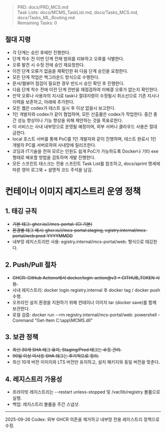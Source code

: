 > PRD: docs/PRD_MCS.md  
> Task Lists: docs/MCMS_TaskList.md, docs/Tasks_MCS.md, docs/Tasks_ML_Routing.md  
> Remaining Tasks: 0

## 절대 지령
- 각 단계는 승인 후에만 진행한다.
- 단계 착수 전 이번 단계 전체 범위를 리뷰하고 오류를 식별한다.
- 오류 발견 시 수정 전에 승인 재요청한다.
- 이전 단계 오류가 없음을 재확인한 뒤 다음 단계 승인을 요청한다.
- 모든 단계 작업은 백그라운드 방식으로 수행한다.
- 문서/웹뷰어 점검이 필요한 경우 반드시 승인 확인 후 진행한다.
- 다음 단계 착수 전에 이전 단계 전반을 재점검하여 미해결 오류가 없는지 확인한다.
- 만약 오류나 사용자의 지시로 task나 절대지령이 수정될시 취소선으로 기존 지시나 이력을 보존하고, 아래에 추가한다.
- 모든 웹은 codex가 테스트 실시 후 이상 없을시 보고한다.
- 1인 개발자와 codex가 같이 협업하며, 모든 산출물은 codex가 작업한다. 중간 중간 성능 향상이나 기능 향상을 위해 제안하는 것을 목표로한다.
- 이 서비스는 사내 내부망으로 운영될 예정이며, 외부 서버나 클라우드 사용은 절대 금한다.
- local 호스트 서버를 통해 PoC를 1인 개발자와 같이 진행하며, 테스트 완료시 1인 개발자 PC를 서버로하여 사내망에 릴리즈한다.
- 코딩과 IT기술을 전혀 모르는 인원도 쉽게 PoC가 가능하도록 Docker나 기타 exe 형태로 배포할 방법을 검토하며 개발 진행한다.
- 모든 스프린트 태스크는 전용 스프린트 Task List를 참조하고, docs/sprint 명세에 따른 영어 로그북 + 설명적 코드 주석을 남김.
# 컨테이너 이미지 레지스트리 운영 정책

## 1. 태깅 규칙
- ~~기본 태그: ghcr.io/<org>/<repo>/mcs-portal: (CI 기본)~~
- ~~환경별 태그 예시: ghcr.io/<org>/<repo>/mcs-portal:staging, egistry.internal/mcs-portal/web:prod-YYYYMMDD~~
- 내부망 레지스트리만 사용: egistry.internal/mcs-portal/web:<version> 형식으로 태깅한다.

## 2. Push/Pull 절차
- ~~GHCR: GitHub Actions에서 docker/login-action@v3 + GITHUB_TOKEN 사용.~~
- 사내 레지스트리: docker login registry.internal 후 docker tag / docker push 수행.
- 오프라인 설치 환경을 지원하기 위해 컨테이너 이미지 tar (docker save)를 함께 보관한다.
- 로컬 검증: docker run --rm registry.internal/mcs-portal/web:<version> powershell -Command "Get-Item C:\app\MCMS.dll"

## 3. 보관 정책
- ~~최신 30개 SHA 태그 유지, Staging/Prod 태그는 수동 관리.~~
- ~~90일 이상 미사용 SHA 태그는 주기적으로 정리.~~
- 최신 10개 버전 이미지와 LTS 버전만 유지하고, 설치 패키지와 동일 버전을 맞춘다.

## 4. 레지스트리 가용성
- 프라이빗 레지스트리는 --restart unless-stopped 및 /var/lib/registry 볼륨으로 실행.
- 백업: 레지스트리 볼륨을 주간 스냅샷.

---
2025-09-26 Codex: 외부 GHCR 의존을 제거하고 내부망 전용 레지스트리 정책으로 수정.

